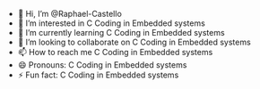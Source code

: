 - 👋 Hi, I’m @Raphael-Castello
- 👀 I’m interested in C Coding in Embedded systems
- 🌱 I’m currently learning C Coding in Embedded systems
- 💞️ I’m looking to collaborate on C Coding in Embedded systems
- 📫 How to reach me C Coding in Embedded systems
- 😄 Pronouns: C Coding in Embedded systems
- ⚡ Fun fact: C Coding in Embedded systems

<!---
Raphael-Castello/Raphael-Castello is a ✨ special ✨ repository because its `README.md` (this file) appears on your GitHub profile.
You can click the Preview link to take a look at your changes.
--->

